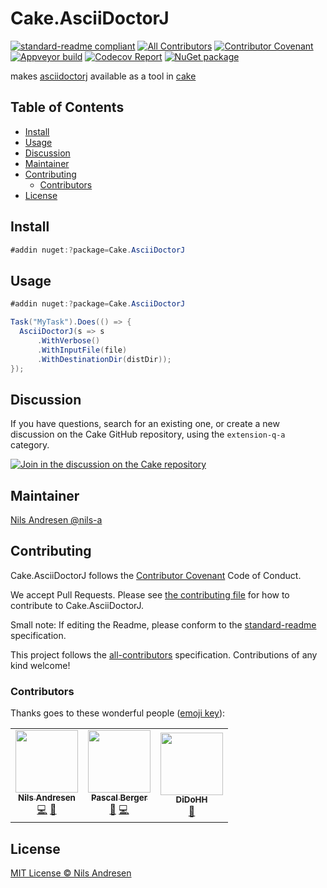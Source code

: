 # Cake.AsciiDoctorJ

[![standard-readme compliant][]][standard-readme]
[![All Contributors][all-contributors-badge]](#contributors)
[![Contributor Covenant][contrib-covenantimg]][contrib-covenant]
[![Appveyor build][appveyorimage]][appveyor]
[![Codecov Report][codecovimage]][codecov]
[![NuGet package][nugetimage]][nuget]

makes [asciidoctorj](https://github.com/asciidoctor/asciidoctorj) available as a tool in [cake](https://cakebuild.net/)

## Table of Contents

- [Install](#install)
- [Usage](#usage)
- [Discussion](#discussion)
- [Maintainer](#maintainer)
- [Contributing](#contributing)
  - [Contributors](#contributors)
- [License](#license)

## Install

```cs
#addin nuget:?package=Cake.AsciiDoctorJ
```

## Usage

```cs
#addin nuget:?package=Cake.AsciiDoctorJ

Task("MyTask").Does(() => {
  AsciiDoctorJ(s => s
	  .WithVerbose()
	  .WithInputFile(file)
	  .WithDestinationDir(distDir));
});
```
## Discussion

If you have questions, search for an existing one, or create a new discussion on the Cake GitHub repository, using the `extension-q-a` category.

[![Join in the discussion on the Cake repository](https://img.shields.io/badge/GitHub-Discussions-green?logo=github)](https://github.com/cake-build/cake/discussions)

## Maintainer

[Nils Andresen @nils-a][maintainer]

## Contributing

Cake.AsciiDoctorJ follows the [Contributor Covenant][contrib-covenant] Code of Conduct.

We accept Pull Requests.
Please see [the contributing file][contributing] for how to contribute to Cake.AsciiDoctorJ.

Small note: If editing the Readme, please conform to the [standard-readme][] specification.

This project follows the [all-contributors][] specification. Contributions of any kind welcome!

### Contributors

Thanks goes to these wonderful people ([emoji key][emoji-key]):

<!-- ALL-CONTRIBUTORS-LIST:START - Do not remove or modify this section -->
<!-- prettier-ignore-start -->
<!-- markdownlint-disable -->
<table>
  <tr>
    <td align="center"><a href="http://www.nils-andresen.de/"><img src="https://avatars3.githubusercontent.com/u/349188?v=4?s=100" width="100px;" alt=""/><br /><sub><b>Nils Andresen</b></sub></a><br /><a href="https://github.com/cake-contrib/cake.asciidoctorj/commits?author=nils-a" title="Code">💻</a> <a href="https://github.com/cake-contrib/cake.asciidoctorj/commits?author=nils-a" title="Documentation">📖</a></td>
    <td align="center"><a href="https://twitter.com/hereispascal"><img src="https://avatars1.githubusercontent.com/u/2190718?v=4?s=100" width="100px;" alt=""/><br /><sub><b>Pascal Berger</b></sub></a><br /><a href="https://github.com/cake-contrib/cake.asciidoctorj/issues?q=author%3Apascalberger" title="Bug reports">🐛</a> <a href="https://github.com/cake-contrib/cake.asciidoctorj/commits?author=pascalberger" title="Code">💻</a></td>
    <td align="center"><a href="https://github.com/DiDoHH"><img src="https://avatars.githubusercontent.com/u/45682415?v=4?s=100" width="100px;" alt=""/><br /><sub><b>DiDoHH</b></sub></a><br /><a href="https://github.com/cake-contrib/cake.asciidoctorj/commits?author=DiDoHH" title="Documentation">📖</a></td>
  </tr>
</table>

<!-- markdownlint-restore -->
<!-- prettier-ignore-end -->

<!-- ALL-CONTRIBUTORS-LIST:END -->

## License

[MIT License © Nils Andresen][license]

[all-contributors]: https://github.com/all-contributors/all-contributors
[all-contributors-badge]: https://img.shields.io/github/all-contributors/cake-contrib/cake.AsciiDoctorJ/develop?&style=flat-square
[appveyor]: https://ci.appveyor.com/project/cakecontrib/cake-asciidoctorj
[appveyorimage]: https://img.shields.io/appveyor/ci/cakecontrib/cake-asciidoctorj.svg?logo=appveyor&style=flat-square
[codecov]: https://codecov.io/gh/cake-contrib/Cake.AsciiDoctorJ
[codecovimage]: https://img.shields.io/codecov/c/github/cake-contrib/Cake.AsciiDoctorJ.svg?logo=codecov&style=flat-square
[contrib-covenant]: https://www.contributor-covenant.org/version/2/0/code_of_conduct/
[contrib-covenantimg]: https://img.shields.io/badge/Contributor%20Covenant-v2.0%20adopted-ff69b4.svg
[contributing]: CONTRIBUTING.md
[emoji-key]: https://allcontributors.org/docs/en/emoji-key
[maintainer]: https://github.com/nils-a
[nuget]: https://nuget.org/packages/Cake.AsciiDoctorJ
[nugetimage]: https://img.shields.io/nuget/v/Cake.AsciiDoctorJ.svg?logo=nuget&style=flat-square
[license]: LICENSE.txt
[standard-readme]: https://github.com/RichardLitt/standard-readme
[standard-readme compliant]: https://img.shields.io/badge/readme%20style-standard-brightgreen.svg?style=flat-square
